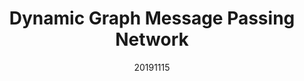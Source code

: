 ---
title: "Dynamic Graph Message Passing Network"
date: 20191115
category: "vision"
author_list: "Li Zhang, Dan Xu, Anurag Arnab, Philip H.S. Torr"
pub_in: "CVPR 2020"
oral: " (Oral)"
pdf_url: "https://arxiv.org/abs/1908.06955"
website: "http://www.robots.ox.ac.uk/~lz/dgmn/"
img_path1: "DGMN-1.png"
img_path2: "DGMN-2.png"
---